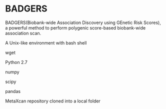 # BADGERS

BADGERS(Biobank-wide Association Discovery using GEnetic Risk Scores), a powerful method to perform polygenic score-based biobank-wide association scan.

A Unix-like environment with bash shell

wget

Python 2.7

numpy

scipy

pandas

MetaXcan repository cloned into a local folder
